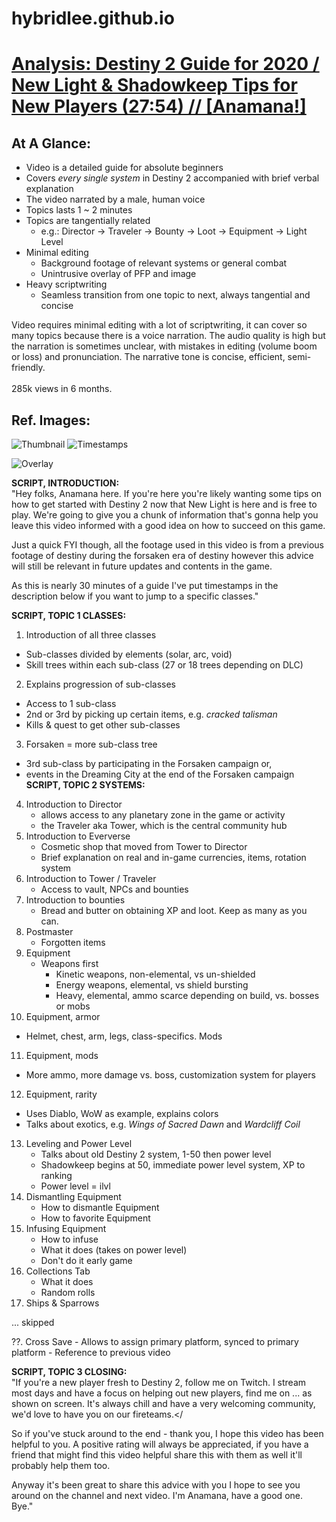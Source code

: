 <!DOCTYPE html>

# hybridlee.github.io
# [Analysis: Destiny 2 Guide for 2020 / New Light & Shadowkeep Tips for New Players (27:54) // [Anamana!]](https://www.youtube.com/watch?v=dpoyS0PFZc4)

## At A Glance:
- Video is a detailed guide for absolute beginners
- Covers *every single system* in Destiny 2 accompanied with brief verbal explanation
- The video narrated by a male, human voice
- Topics lasts 1 ~ 2 minutes
- Topics are tangentially related
  - e.g.: Director -> Traveler -> Bounty -> Loot -> Equipment -> Light Level
- Minimal editing
  - Background footage of relevant systems or general combat
  - Unintrusive overlay of PFP and image
- Heavy scriptwriting
  - Seamless transition from one topic to next, always tangential and concise

Video requires minimal editing with a lot of scriptwriting, it can cover so many topics because there is a voice narration. The audio quality is high but the narration is sometimes unclear, with mistakes in editing (volume boom or loss) and pronunciation. The narrative tone is concise, efficient, semi-friendly. </br></br> 285k views in 6 months.

## Ref. Images:
![Thumbnail](images/d2a2.png "Thumbnail") ![Timestamps](images/d2a1.png "Timestamps")

![Overlay](images/d2a3.png "Overlay")








**SCRIPT,  INTRODUCTION:**</br>
"Hey folks, Anamana here. If you're here you're likely wanting some tips on how to get started with Destiny 2 now that New Light is here and is free to play. We're going to give you a chunk of information that's gonna help you leave this video informed with a good idea on how to succeed on this game.

Just a quick FYI though, all the footage used in this video is from a previous footage of destiny during the forsaken era of destiny however this advice will still be relevant in future updates and contents in the game.

As this is nearly 30 minutes of a guide I've put timestamps in the description below if you want to jump to a specific classes."

**SCRIPT, TOPIC 1 CLASSES:**
1. Introduction of all three classes
  - Sub-classes divided by elements (solar, arc, void)
  - Skill trees within each sub-class (27 or 18 trees depending on DLC)
2. Explains progression of sub-classes
  - Access to 1 sub-class
  - 2nd or 3rd by picking up certain items, e.g. *cracked talisman*
  - Kills & quest to get other sub-classes
3. Forsaken = more sub-class tree
  - 3rd sub-class by participating in the Forsaken campaign or,
  - events in the Dreaming City at the end of the Forsaken campaign
**SCRIPT, TOPIC 2 SYSTEMS:**
4. Introduction to Director
   - allows access to any planetary zone in the game or activity
   - the Traveler aka Tower, which is the central community hub
5. Introduction to Eververse
   - Cosmetic shop that moved from Tower to Director
   - Brief explanation on real and in-game currencies, items, rotation system
6. Introduction to Tower / Traveler
   - Access to vault, NPCs and bounties
7. Introduction to bounties
   - Bread and butter on obtaining XP and loot. Keep as many as you can.
8. Postmaster
   - Forgotten items
9. Equipment
   - Weapons first
     - Kinetic weapons, non-elemental, vs un-shielded
     - Energy weapons, elemental, vs shield bursting
     - Heavy, elemental, ammo scarce depending on build, vs. bosses or mobs
10. Equipment, armor
   - Helmet, chest, arm, legs, class-specifics. Mods
11. Equipment, mods
   - More ammo, more damage vs. boss, customization system for players
12. Equipment, rarity
   - Uses Diablo, WoW as example, explains colors
   - Talks about exotics, e.g. *Wings of Sacred Dawn* and *Wardcliff Coil*
13. Leveling and Power Level
    - Talks about old Destiny 2 system, 1-50 then power level
    - Shadowkeep begins at 50, immediate power level system, XP to ranking
    - Power level = ilvl
14. Dismantling Equipment
    - How to dismantle Equipment
    - How to favorite Equipment
15. Infusing Equipment
    - How to infuse
    - What it does (takes on power level)
    - Don't do it early game
16. Collections Tab
    - What it does
    - Random rolls
17. Ships & Sparrows

... skipped

??. Cross Save
    - Allows to assign primary platform, synced to primary platform
    - Reference to previous video

**SCRIPT, TOPIC 3 CLOSING:**<br>
"If you're a new player fresh to Destiny 2, follow me on Twitch. I stream most days and have a focus on helping out new players, find me on ... as shown on screen. It's always chill and have a very welcoming community, we'd love to have you on our fireteams.</<p>

So if you've stuck around to the end - thank you, I hope this video has been helpful to you. A positive rating will always be appreciated, if you have a friend that might find this video helpful share this with them as well it'll probably help them too.

Anyway it's been great to share this advice with you I hope to see you around on the channel and next video. I'm Anamana, have a good one. Bye."
